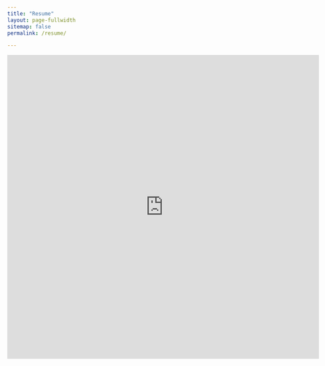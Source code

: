 ```yaml
---
title: "Resume"
layout: page-fullwidth
sitemap: false
permalink: /resume/

---
```

<iframe src="http://docs.google.com/gview?url=http://virtuallyanadmin.com/assets/JonathanStewart.pdf&embedded=true" style="width:718px; height:700px;" frameborder="0"></iframe>
